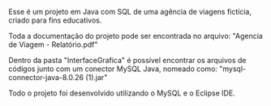 Esse é um projeto em Java com SQL de uma agência de viagens fictícia, criado para fins educativos. 

Toda a documentação do projeto pode ser encontrada no arquivo: "Agencia de Viagem - Relatório.pdf"

Dentro da pasta "InterfaceGrafica" é possível encontrar os arquivos de códigos junto com um conector MySQL Java, nomeado como: "mysql-connector-java-8.0.26 (1).jar"

Todo o projeto foi desenvolvido utilizando o MySQL e o Eclipse IDE.

